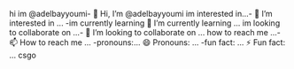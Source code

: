 hi im @adelbayyoumi- 👋 Hi, I’m @adelbayyoumi
im interested in...- 👀 I’m interested in ...
-im currently learning 🌱 I’m currently learning ...
im looking to collaborate on ...- 💞️ I’m looking to collaborate on ...
how to reach me ...- 📫 How to reach me ...
-pronouns:... 😄 Pronouns: ...
-fun   fact: ... ⚡ Fun fact: ...
csgo
<!---
adelbayyoumi/adelbayyoumi is a ✨ special ✨ repository because its `README.md` (this file) appears on your GitHub profile.
You can click the Preview link to take a look at your changes.
--->
